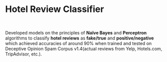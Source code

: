 <h1>Hotel Review Classifier</h1><br>

Developed models on the principles of <b>Naïve Bayes</b> and <b>Perceptron</b> algorithms to classify <b>hotel reviews</b> as <b>fake/true</b> and <b>positive/negative</b> which achieved accuracies of around 90% when trained and tested on Deceptive Opinion Spam Corpus v1.4(actual reviews from Yelp, Hotels.com, TripAdvisor, etc.).  
